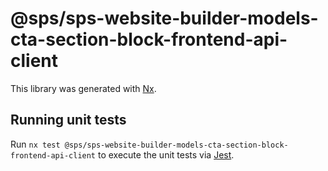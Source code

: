 # @sps/sps-website-builder-models-cta-section-block-frontend-api-client

This library was generated with [Nx](https://nx.dev).

## Running unit tests

Run `nx test @sps/sps-website-builder-models-cta-section-block-frontend-api-client` to execute the unit tests via [Jest](https://jestjs.io).
